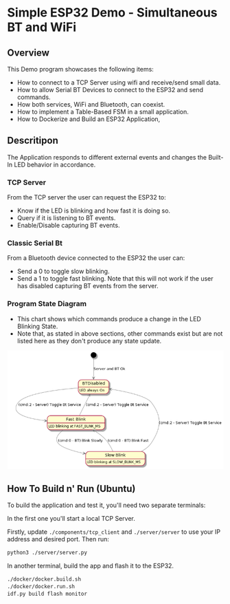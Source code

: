 # Simple ESP32 Demo - Simultaneous BT and WiFi

## Overview
This Demo program showcases the following items:
- How to connect to a TCP Server using wifi and receive/send small data.
- How to allow Serial BT Devices to connect to the ESP32 and send commands.
- How both services, WiFi and Bluetooth, can coexist. 
- How to implement a Table-Based FSM in a small application.
- How to Dockerize and Build an ESP32 Application,

## Descritipon
The Application responds to different external events and changes the Built-In LED behavior in accordance.

### TCP Server
From the TCP server the user can request the ESP32 to:
- Know if  the LED is blinking and how fast it is doing so.
- Query if it is listening to BT events.
- Enable/Disable capturing BT events.

### Classic Serial Bt
From a Bluetooth device connected to the ESP32 the user can:
- Send a 0 to toggle slow blinking.
- Send a 1 to toggle fast blinking.
Note that this will not work if the user has disabled capturing BT events from the server.

### Program State Diagram
- This chart shows which commands produce a change in the LED Blinking State.
- Note that, as stated in above sections, other commands exist but are not listed here as they don't produce any state update.

![FSM](./images/FSM.png)

## How To Build n' Run (Ubuntu)
To build the application and test it, you'll need two separate terminals:

In the first one you'll start a local TCP Server. 

Firstly, update ```./components/tcp_client``` and ```./server/server``` to use your IP address and desired port.
Then run:
```sh
python3 ./server/server.py
```
In another terminal, build the app and flash it to the ESP32.

```sh
./docker/docker.build.sh
./docker/docker.run.sh
idf.py build flash monitor
```
